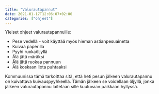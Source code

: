 ```yaml
---
title: "Valurautapannut"
date: 2021-01-17T12:06:07+02:00
categories: ["ohjeet"]
---
```


Yleiset ohjeet valurautapannuille:

  - Pese vedellä - voit käyttää myös hieman astianpesuainetta
  - Kuivaa paperilla
  - Pyyhi ruokaöljyllä
  - Älä jätä märäksi
  - Älä jätä ruokaa pannuun
  - Älä koskaan liota puhtaaksi

Kommuunissa tämä tarkoittaa sitä, että heti pesun jälkeen valurautapannu on kuivattava kuivauspyyhkeellä. Tämän jälkeen se voidellaan öljyllä, jonka jälkeen valurautapannu laitetaan sille kuuluvaan paikkaan hyllyssä.
